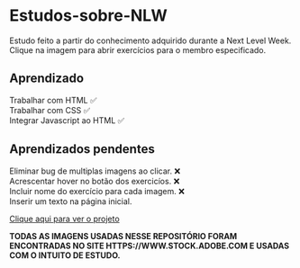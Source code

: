 # Estudos-sobre-NLW

Estudo feito a partir do conhecimento adquirido durante a Next Level Week. 
Clique na imagem para abrir exercícios para o membro especificado.

## Aprendizado

Trabalhar com HTML ✅<br>
Trabalhar com CSS ✅<br>
Integrar Javascript ao HTML ✅<br>

## Aprendizados pendentes
Eliminar bug de multiplas imagens ao clicar. ❌<br>
Acrescentar hover no botão dos exercicíos. ❌<br>
Incluir nome do exercício para cada imagem. ❌<br>
Inserir um texto na página inicial.

<a href="https://hoyci.github.io/Estudos-sobre-NLW/">Clique aqui para ver o projeto</a>

<b>TODAS AS IMAGENS USADAS NESSE REPOSITÓRIO FORAM ENCONTRADAS NO SITE HTTPS://WWW.STOCK.ADOBE.COM E USADAS COM O INTUITO DE ESTUDO.<b>



